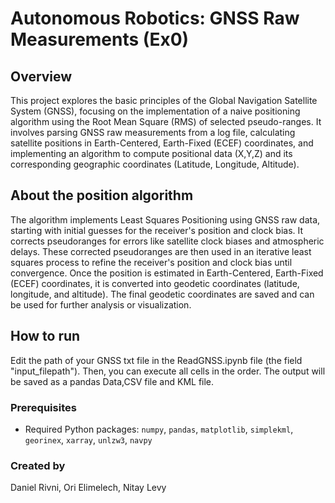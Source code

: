 # Autonomous Robotics: GNSS Raw Measurements (Ex0)

## Overview

This project explores the basic principles of the Global Navigation Satellite System (GNSS), focusing on the implementation of a naive positioning algorithm using the Root Mean Square (RMS) of selected pseudo-ranges. It involves parsing GNSS raw measurements from a log file, calculating satellite positions in Earth-Centered, Earth-Fixed (ECEF) coordinates, and implementing an algorithm to compute positional data (X,Y,Z) and its corresponding geographic coordinates (Latitude, Longitude, Altitude).


## About the position algorithm

The algorithm implements Least Squares Positioning using GNSS raw data, starting with initial guesses for the receiver's position and clock bias. It corrects pseudoranges for errors like satellite clock biases and atmospheric delays. These corrected pseudoranges are then used in an iterative least squares process to refine the receiver's position and clock bias until convergence. Once the position is estimated in Earth-Centered, Earth-Fixed (ECEF) coordinates, it is converted into geodetic coordinates (latitude, longitude, and altitude). The final geodetic coordinates are saved and can be used for further analysis or visualization.


## How to run

Edit the path of your GNSS txt file in the ReadGNSS.ipynb file (the field "input_filepath").
Then, you can execute all cells in the order.
The output will be saved as a pandas Data,CSV file and KML file.


### Prerequisites

- Required Python packages: `numpy`, `pandas`, `matplotlib`, `simplekml`, `georinex`, `xarray`, `unlzw3`, `navpy`


### Created by
Daniel Rivni, Ori Elimelech, Nitay Levy
